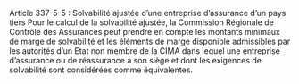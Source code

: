 Article 337-5-5 : Solvabilité ajustée d’une entreprise d’assurance d’un pays tiers
Pour le calcul de la solvabilité ajustée, la Commission Régionale de Contrôle des Assurances peut prendre en compte les montants minimaux de marge de solvabilité et les éléments de marge disponible admissibles par les autorités d’un Etat non membre de la CIMA dans lequel une entreprise d’assurance ou de réassurance a son siège et dont les exigences de solvabilité sont considérées comme équivalentes.